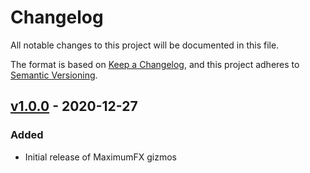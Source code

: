 # Changelog
All notable changes to this project will be documented in this file.

The format is based on [Keep a Changelog](https://keepachangelog.com/en/1.0.0/),
and this project adheres to [Semantic Versioning](https://semver.org/spec/v2.0.0.html).

## [v1.0.0] - 2020-12-27
### Added
- Initial release of MaximumFX gizmos

[v1.0.0]: https://github.com/MaximumFX/MaximumFX-Nuke-Gizmos/releases/tag/v1.0.0